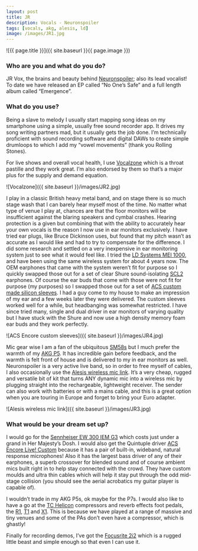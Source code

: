```yaml
---
layout: post
title: JR
description: Vocals - Neuronspoiler
tags: [vocals, akg, alesis, ld]
image: /images/JR1.jpg
---
```


![{{ page.title }}]({{ site.baseurl }}{{ page.image }})

### Who are you and what do you do?

JR Vox, the brains and beauty behind [Neuronspoiler](http://www.neuronspoiler.com/); also its lead vocalist!
To date we have released an EP called “No One’s Safe” and a full length album called “Emergence”.

### What do you use?

Being a slave to melody I usually start mapping song ideas on my smartphone using a simple, usually free sound recorder app. It drives my song writing partners mad, but it usually gets the job done. I’m technically proficient with sound recording software and digital DAWs to create simple drumloops to which I add my “vowel movements” (thank you Rolling Stones).

For live shows and overall vocal health, I use [Vocalzone](http://www.vocalzone.com/) which is a throat pastille and they work great. I’m also endorsed by them so that’s a major plus for the supply and demand equation.

![Vocalzone]({{ site.baseurl }}/images/JR2.jpg)

I play in a classic British heavy metal band, and on stage there is so much stage wash that I can barely hear myself most of the time. No matter what type of venue I play at, chances are that the floor monitors will be insufficient against the blaring speakers and cymbal crashes. Hearing protection is a given but combining that with the ability to accurately hear your own vocals is the reason I now use in ear monitors exclusively. I have tried ear plugs, like Bruce Dickinson uses, but found that my pitch wasn’t as accurate as I would like and had to try to compensate for the difference. I did some research and settled on a very inexpensive in ear monitoring system just to see what it would feel like. I tried the [LD Systems MEI 1000](http://www.ld-systems.com/en/in-ear-monitoring/mei-1000-g2-in-ear-monitoring-system-wireless/?force_sid=3qcbe0464bpapkukj9mdeblbm7), and have been using the same wireless system for about 4 years now. The OEM earphones that came with the system weren’t fit for purpose so I quickly swapped those out for a set of clear Shure sound-isolating [SCL2](http://www.voicecouncil.com/review-shures-scl2-sound-isolating-earphones/) earphones. Of course the ear buds that come with those were not fit for purpose (my purposes) so I swapped those out for a set of [ACS custom made silicon sleeves](http://acscustom.com/uk/product/acs-evolve-live-custom/). I had a guy come to my house to make an impression of my ear and a few weeks later they were delivered. The custom sleeves worked well for a while, but headbanging was somewhat restricted. I have since tried many, single and dual driver in ear monitors of varying quality but I have stuck with the Shure and now use a high density memory foam ear buds and they work perfectly.

![ACS Encore custom sleeves]({{ site.baseurl }}/images/JR4.jpg)

Mic gear wise I am a fan of the ubiquitous [SM58s](http://www.shure.co.uk/products/microphones/sm58) but I much prefer the warmth of my [AKG P5](http://www.akg.com/pro/p/p5group). It has incredible gain before feedback, and the warmth is felt front of house and is delivered to my in ear monitors as well. Neuronspoiler is a very active live band, so in order to free myself of cables, I also occasionally use the [Alesis wireless mic link](http://www.alesis.com/miclink-wireless). It’s a very cheap, rugged and versatile bit of kit that turns ANY dynamic mic into a wireless mic by plugging straight into the rechargeable, lightweight receiver. The sender can also work with batteries or with a mains cable, and this is a great option when you are touring in Europe and forget to bring your Euro adapter.

![Alesis wireless mic link]({{ site.baseurl }}/images/JR3.jpg)

### What would be your dream set up?

I would go for the [Sennheiser EW 300 IEM G3](http://en-uk.sennheiser.com/wireless-microphone-live-monitoring-system-ew-300-iem-g3) which costs just under a grand in Her Majesty’s Dosh. I would also get the Quintuple driver [ACS Encore Live! Custom](http://acscustom.com/uk/product/acs-encore-live-custom/) because it has a pair of built-in, wideband, natural response microphones! Also it has the largest bass driver of any of their earphones, a superb crossover for blended sound and of course ambient mics built right in to help stay connected with the crowd. They have custom moulds and ultra thin cables which will help it stay put through the odd mid-stage collision (you should see the aerial acrobatics my guitar player is capable of).

I wouldn’t trade in my AKG P5s, ok maybe for the P7s. I would also like to have a go at the [TC Helicon](http://www.tc-helicon.com/en/) compressors and reverb effects foot pedals, the [R1](http://www.tc-helicon.com/en/products/voicetone-r1/), [T1](http://www.tc-helicon.com/en/products/voicetone-t1/) and [X1](http://www.tc-helicon.com/en/products/voicetone-x1/). This is because we have played at a range of massive and tiny venues and some of the PAs don’t even have a compressor, which is ghastly!

Finally for recording demos, I’ve got the [Focusrite 2i2](http://us.focusrite.com/usb-audio-interfaces/scarlett-2i2) which is a rugged little beast and simple enough so that even I can use it.
